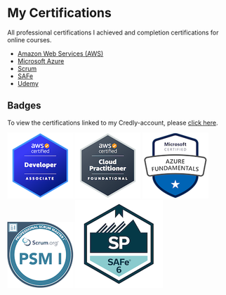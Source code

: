 # My Certifications

All professional certifications I achieved and completion certifications for online courses.

- [Amazon Web Services (AWS)](https://github.com/MvdSman/my-certifications/tree/main/AWS)
- [Microsoft Azure](https://github.com/MvdSman/my-certifications/tree/main/Microsoft-Azure)
- [Scrum](https://github.com/MvdSman/my-certifications/tree/main/Scrum)
- [SAFe](https://github.com/MvdSman/my-certifications/tree/main/SAFe)
- [Udemy](https://github.com/MvdSman/my-certifications/tree/main/Udemy)

## Badges

To view the certifications linked to my Credly-account, please [click here](https://www.credly.com/users/mark-van-der-sman).

[![aws-certified-developer-associate](./Credly/aws-certified-developer-associate.png)](https://www.credly.com/badges/b5f09c35-f694-4d30-8821-b1282a2b9f4d/public_url)
[![aws-certified-cloud-practitioner](./Credly/aws-certified-cloud-practitioner.png)](https://www.credly.com/badges/a1827684-d3f7-46e2-a559-fc56f64c9f02/public_url)
[![microsoft-certified-azure-fundamentals](./Credly/microsoft-certified-azure-fundamentals.png)](https://www.credly.com/badges/f528cd7e-d929-4ec7-8f62-f409508d4d02/public_url)
[![professional-scrum-master-i-psm-i](./Credly/professional-scrum-master-i-psm-i.png)](https://www.credly.com/badges/58b1a14a-2657-47d1-b788-ad9363aec729/public_url)
[![certified-safe-6-practicioner](./Credly/certified-safe-6-practitioner.png)](https://www.credly.com/badges/ee4e7d50-d45f-47de-8e99-fb65a8c3f451/public_url)